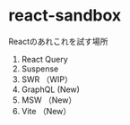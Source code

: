# react-sandbox
Reactのあれこれを試す場所

1. React Query
2. Suspense
3. SWR （WIP）
4. GraphQL (New)
5. MSW （New） 
6. Vite （New）
